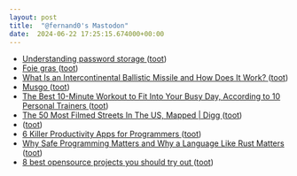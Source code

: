 ```yaml
---
layout: post
title:  "@fernand0's Mastodon"
date:  2024-06-22 17:25:15.674000+00:00
---
```

*  [Understanding password storage ](https://dev.to/_mohanmurali/understanding-password-storage-195) ([toot](https://mastodon.social/@fernand0/112661437852482123))
*  [Foie gras ](https://avecesunafoto.wordpress.com/2024/06/22/foie-gras) ([toot](https://mastodon.social/@fernand0/112661350808916981))
*  [What Is an Intercontinental Ballistic Missile and How Does It Work? ](https://interestingengineering.com/innovation/what-is-an-intercontinental-ballistic-missile-and-how-does-it-wor) ([toot](https://mastodon.social/@fernand0/112661214207144284))
*  [Musgo ](https://www.flickr.com/photos/fernand0/53794868414) ([toot](https://mastodon.social/@fernand0/112661198653093421))
*  [The Best 10-Minute Workout to Fit Into Your Busy Day, According to 10 Personal Trainers ](https://www.self.com/story/10-minute-workout-tips-from-trainer) ([toot](https://mastodon.social/@fernand0/112661037288960340))
*  [The 50 Most Filmed Streets In The US, Mapped \| Digg ](https://digg.com/culture/link/most-filmed-streets-in-usa-map-aZn9Odams) ([toot](https://mastodon.social/@fernand0/112660805970515527))
*  [ ](https://mastodon.social/users/fernand0/statuses/112660805399877492/activity) ([toot](https://mastodon.social/users/fernand0/statuses/112660805399877492/activity))
*  [6 Killer Productivity Apps for Programmers ](https://dev.to/ruppysuppy/6-killer-productivity-apps-for-programmers-2ie) ([toot](https://mastodon.social/@fernand0/112660094960351333))
*  [Why Safe Programming Matters and Why a Language Like Rust Matters ](https://dev.to/oktadev/why-safe-programming-matters-and-why-a-language-like-rust-matters-3m4) ([toot](https://mastodon.social/@fernand0/112659773154275457))
*  [8 best opensource projects you should try out ](https://dev.to/itsrakesh/8-best-opensource-projects-you-should-try-out-1p1) ([toot](https://mastodon.social/@fernand0/112659535192727162))
